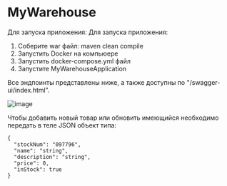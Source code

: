 # MyWarehouse
Для запуска приложения:
Для запуска приложения:
1. Соберите war файл: maven clean compile
2. Запустить Docker на компьюере
3. Запустить docker-compose.yml файл
4. Запустите MyWarehouseApplication

Все эндпоинты представлены ниже, а также доступны по "/swagger-ui/index.html".

![image](https://github.com/GlebDani/MyWarehouse/assets/140164257/397cce81-ebc6-467b-abf4-29b291d1e0b5)

Чтобы добавить новый товар или обновить имеющийся необходимо передать в теле JSON объект типа:

    {
      "stockNum": "097796",
      "name": "string",
      "description": "string",
      "price": 0,
      "inStock": true
    }
